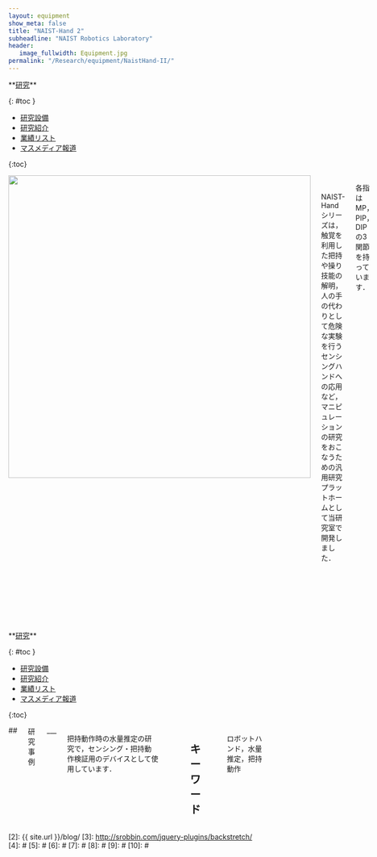```yaml
---
layout: equipment
show_meta: false
title: "NAIST-Hand 2"
subheadline: "NAIST Robotics Laboratory"
header:
   image_fullwidth: Equipment.jpg
permalink: "/Research/equipment/NaistHand-II/"
---
```


<div class="row">
<div class="medium-4 medium-push-8 columns" markdown="1">
<div class="panel radius" markdown="1">
**<a href="{{ site.url }}{{ site.baseurl }}/Research/">研究</a>**

{: #toc }
*  <a href="{{ site.url }}{{ site.baseurl }}/Research/equipment/">研究設備</a>  
*  <a href="{{ site.url }}{{ site.baseurl }}/Research/topics/">研究紹介</a>  
*  <a href="{{ site.url }}{{ site.baseurl }}/Research/publication/">業績リスト</a>  
*  <a href="{{ site.url }}{{ site.baseurl }}/Research/press/">マスメディア報道</a>  

{:toc}
</div>
</div><!-- /.medium-4.columns -->

<div class="medium-8 medium-pull-4 columns" markdown="1">
<div style="text-align:center">
<img class="t50" src="{{ site.urlimg }}hand2.jpg" alt="" style="width: 600px;" style="height: 350px;">
</div>
<br/>
<br/>
NAIST-Handシリーズは，触覚を利用した把持や操り技能の解明，人の手の代わりとして危険な実験を行うセンシングハンドへの応用など，マニピュレーションの研究をおこなうための汎用研究プラットホームとして当研究室で開発しました．

各指はMP，PIP，DIPの3関節を持っています．

MP関節は内転外転と進展屈曲の2自由度を持ちます．

PIP関節とDIP関節はフレーム内部にあるリンクロッドにより連動して1自由度の進展屈曲動作をします．

</div>
</div><!-- /.row -->

<div class="row">
<div class="medium-4 medium-push-8 columns" markdown="1">
<div class="panel radius" markdown="1">
**<a href="{{ site.url }}{{ site.baseurl }}/Research/">研究</a>**

{: #toc }
*  <a href="{{ site.url }}{{ site.baseurl }}/Research/equipment/">研究設備</a>  
*  <a href="{{ site.url }}{{ site.baseurl }}/Research/topics/">研究紹介</a>  
*  <a href="{{ site.url }}{{ site.baseurl }}/Research/publication/">業績リスト</a>  
*  <a href="{{ site.url }}{{ site.baseurl }}/Research/press/">マスメディア報道</a>  

{:toc}
</div>
</div><!-- /.medium-4.columns -->

<div class="medium-8 medium-pull-4 columns" markdown="1">
## <span style="font-size: 100%">研究事例</span>
___

把持動作時の水量推定の研究で，センシング・把持動作検証用のデバイスとして使用しています．
 
<div style="text-align:center">

</div>
<br/>


## <span style="font-size: 100%">キーワード</span>
___
ロボットハンド，水量推定，把持動作

</div> 
</div><!-- /.row -->



 [1]: http://kramdown.gettalong.org/converter/html.html#toc
 [2]: {{ site.url }}/blog/
 [3]: http://srobbin.com/jquery-plugins/backstretch/
 [4]: #
 [5]: #
 [6]: #
 [7]: #
 [8]: #
 [9]: #
 [10]: #
